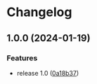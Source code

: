 # Changelog

## 1.0.0 (2024-01-19)


### Features

* release 1.0 ([0a18b37](https://github.com/nlemoine/n5s-wp-symfony-local-server/commit/0a18b3792652df418b32e06317ab6b0f2258057a))
